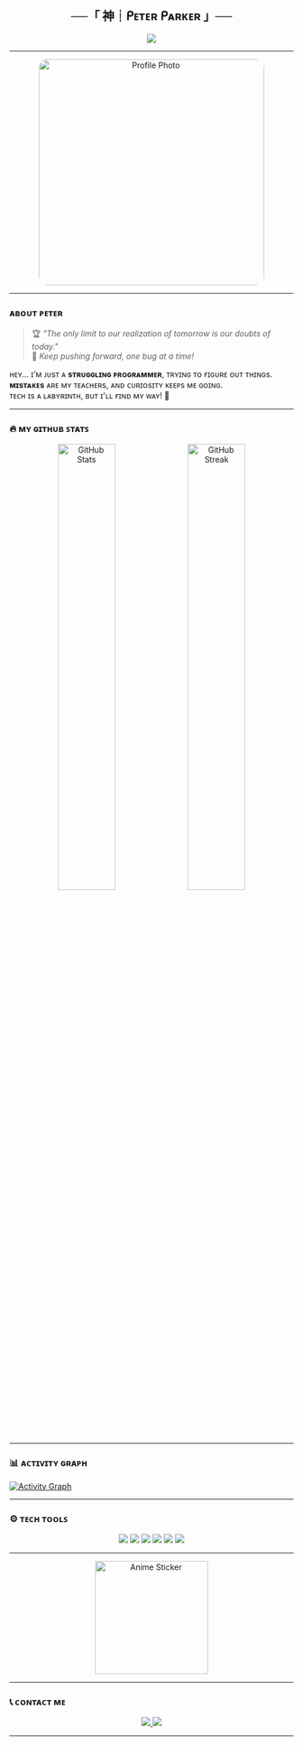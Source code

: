 <h2 align="center">──「 神┊ᑭᴇᴛᴇʀ ᑭᴀʀᴋᴇʀ 」──</h2>

<p align="center">
  <img src="https://readme-typing-svg.herokuapp.com?color=%23F75C7E&size=22&center=true&vCenter=true&lines=%E0%9D%80%E0%9D%91%E0%9D%97%E0%9D%9F%E0%9D%9B%2C+%E0%9D%97%E0%9D%96%CA%92+%E0%9D%90%93%E0%9D%90%AE%E0%9D%90%B2%E0%9D%97%AE%E0%9D%97%B2%E0%9D%97%AF%2C+%E0%9D%90%93%E0%9D%97%BC%E0%9D%97%BD%E0%9D%97%B2%21;ᴀ+ᴄᴜʀɪᴏᴜs+ᴘʀᴏɢʀᴀᴍᴍᴇʀ;ᴛᴇᴄʜ+ᴇxᴄɪᴛᴇs+ᴍᴇ!;ᴋᴇᴇᴘ+ʟᴇᴀʀɴɪɴɢ+%E2%9C%A8">

---

<div align="center">
  <img src="https://i.ibb.co/fvgbbm8/photo-2025-01-28-06-57-53-7464857064020377632.jpg" width="400" style="border-radius: 15px;" alt="Profile Photo" />
</div>

---

### ᴀʙᴏᴜᴛ ᴘᴇᴛᴇʀ

> 🏆 *"The only limit to our realization of tomorrow is our doubts of today."*  
> 🌟 *Keep pushing forward, one bug at a time!*

ʜᴇʏ... ɪ’ᴍ ᴊᴜsᴛ ᴀ **sᴛʀᴜɢɢʟɪɴɢ ᴘʀᴏɢʀᴀᴍᴍᴇʀ**, ᴛʀʏɪɴɢ ᴛᴏ ғɪɢᴜʀᴇ ᴏᴜᴛ ᴛʜɪɴɢs.  
**ᴍɪsᴛᴀᴋᴇs** ᴀʀᴇ ᴍʏ ᴛᴇᴀᴄʜᴇʀs, ᴀɴᴅ ᴄᴜʀɪᴏsɪᴛʏ ᴋᴇᴇᴘs ᴍᴇ ɢᴏɪɴɢ.  
ᴛᴇᴄʜ ɪs ᴀ ʟᴀʙʏʀɪɴᴛʜ, ʙᴜᴛ ɪ'ʟʟ ғɪɴᴅ ᴍʏ ᴡᴀʏ! 🚀  

---

### 🔥 ᴍʏ ɢɪᴛʜᴜʙ ꜱᴛᴀᴛꜱ

<p align="center">
  <img src="https://github-readme-stats.vercel.app/api?username=Og-peter&show_icons=true&theme=radical&hide_border=true" alt="GitHub Stats" width="45%" />
  <img src="https://github-readme-streak-stats.herokuapp.com/?user=Og-peter&theme=radical&hide_border=true" alt="GitHub Streak" width="45%" />
</p>

---

### 📊 ᴀᴄᴛɪᴠɪᴛʏ ɢʀᴀᴘʜ
<a href="https://github.com/ashutosh00710/github-readme-activity-graph">
  <img alt="Activity Graph" src="https://github-readme-activity-graph.cyclic.app/graph?username=devineparadox&bg_color=1a1a1a&color=f8d847&line=f75c7e&point=f7f7f7&area=true&hide_border=true" />
</a>

---

### ⚙️ ᴛᴇᴄʜ ᴛᴏᴏʟꜱ

<div align="center">
  <img src="https://img.shields.io/badge/Python-3776AB?style=for-the-badge&logo=python&logoColor=white" />
  <img src="https://img.shields.io/badge/JavaScript-F7DF1E?style=for-the-badge&logo=javascript&logoColor=black" />
  <img src="https://img.shields.io/badge/HTML5-E34F26?style=for-the-badge&logo=html5&logoColor=white" />
  <img src="https://img.shields.io/badge/CSS3-1572B6?style=for-the-badge&logo=css3&logoColor=white" />
  <img src="https://img.shields.io/badge/Node.js-43853D?style=for-the-badge&logo=node.js&logoColor=white" />
  <img src="https://img.shields.io/badge/Git-F05032?style=for-the-badge&logo=git&logoColor=white" />
</div>

---

<p align="center">
  <img src="https://media.giphy.com/media/v1.Y2lkPTc5MGI3NjExcmMydHh3Z3VoMHB0ZnIzbXkyZmM1ZmhzbGRhOWJkaW5nOHp0bWZsNCZlcD12MV9naWZzX3NlYXJjaCZjdD1n/BXrwTdoho6hkQ/giphy.gif" width="200" alt="Anime Sticker">
</p>

---

### 📞 ᴄᴏɴᴛᴀᴄᴛ ᴍᴇ

<div align="center">
  <a href="https://t.me/OG_PETER">
    <img src="https://img.shields.io/badge/OG_PETAR-Telegram-blue?style=for-the-badge&logo=telegram" />
  </a>
  <a href="mailto:zainmehar10044@gmail.com">
    <img src="https://img.shields.io/badge/zainmehar10044@gmail.com-Gmail-red?style=for-the-badge&logo=gmail" />
  </a>
</div>

---
